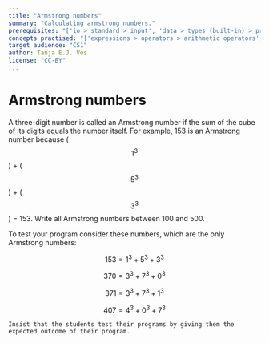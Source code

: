 ```yaml
---
title: "Armstrong numbers"
summary: "Calculating armstrong numbers."
prerequisites: "['io > standard > input', 'data > types (built-in) > primitive > numeric', 'imperative programming > variables > variable declaration', 'imperative programming > variables > assignment']"
concepts practised: "['expressions > operators > arithmetic operators', 'control flow > loops', 'control flow > conditionals']"
target audience: "CS1"
author: Tanja E.J. Vos
license: "CC-BY"
...
```


# Armstrong numbers





A three-digit number is called an Armstrong number if the sum of the
cube of its digits equals the number itself. For example, 153 is an
Armstrong number because ($$1 ^ 3$$) + ($$5 ^ 3$$) + ($$3 ^ 3$$) = 153.
Write all Armstrong numbers between 100 and 500.

To test your program consider these numbers, which are the only
Armstrong numbers:

$$153=1^3+5^3+3^3$$

$$370=3^3+7^3+0^3$$

$$371=3^3+7^3+1^3$$

$$407=4^3+0^3+7^3$$

```testruntile
Insist that the students test their programs by giving them the
expected outcome of their program.
```
